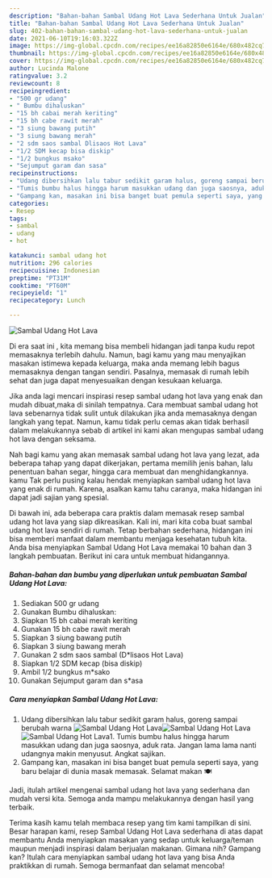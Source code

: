 ```yaml
---
description: "Bahan-bahan Sambal Udang Hot Lava Sederhana Untuk Jualan"
title: "Bahan-bahan Sambal Udang Hot Lava Sederhana Untuk Jualan"
slug: 402-bahan-bahan-sambal-udang-hot-lava-sederhana-untuk-jualan
date: 2021-06-10T19:16:03.322Z
image: https://img-global.cpcdn.com/recipes/ee16a82850e6164e/680x482cq70/sambal-udang-hot-lava-foto-resep-utama.jpg
thumbnail: https://img-global.cpcdn.com/recipes/ee16a82850e6164e/680x482cq70/sambal-udang-hot-lava-foto-resep-utama.jpg
cover: https://img-global.cpcdn.com/recipes/ee16a82850e6164e/680x482cq70/sambal-udang-hot-lava-foto-resep-utama.jpg
author: Lucinda Malone
ratingvalue: 3.2
reviewcount: 8
recipeingredient:
- "500 gr udang"
- " Bumbu dihaluskan"
- "15 bh cabai merah keriting"
- "15 bh cabe rawit merah"
- "3 siung bawang putih"
- "3 siung bawang merah"
- "2 sdm saos sambal Dlisaos Hot Lava"
- "1/2 SDM kecap bisa diskip"
- "1/2 bungkus msako"
- "Sejumput garam dan sasa"
recipeinstructions:
- "Udang dibersihkan lalu tabur sedikit garam halus, goreng sampai berubah warna"
- "Tumis bumbu halus hingga harum masukkan udang dan juga saosnya, aduk rata. Jangan lama lama nanti udangnya makin menyusut. Angkat sajikan."
- "Gampang kan, masakan ini bisa banget buat pemula seperti saya, yang baru belajar di dunia masak memasak. Selamat makan 🍽️"
categories:
- Resep
tags:
- sambal
- udang
- hot

katakunci: sambal udang hot 
nutrition: 296 calories
recipecuisine: Indonesian
preptime: "PT31M"
cooktime: "PT60M"
recipeyield: "1"
recipecategory: Lunch

---
```



![Sambal Udang Hot Lava](https://img-global.cpcdn.com/recipes/ee16a82850e6164e/680x482cq70/sambal-udang-hot-lava-foto-resep-utama.jpg)

Di era  saat ini , kita memang bisa membeli hidangan jadi tanpa kudu repot memasaknya terlebih dahulu. Namun, bagi kamu yang mau menyajikan masakan istimewa kepada keluarga, maka anda memang lebih bagus memasaknya dengan tangan sendiri. Pasalnya, memasak di rumah lebih sehat dan juga dapat menyesuaikan dengan kesukaan keluarga.

Jika anda lagi mencari inspirasi resep sambal udang hot lava yang enak dan mudah dibuat,maka di sinilah tempatnya. Cara membuat sambal udang hot lava  sebenarnya tidak sulit untuk dilakukan jika anda memasaknya dengan langkah yang tepat. Namun, kamu tidak perlu cemas akan tidak berhasil dalam melakukannya 
sebab di artikel ini kami akan mengupas sambal udang hot lava dengan seksama.  



Nah bagi kamu yang akan memasak sambal udang hot lava yang lezat, ada beberapa tahap yang dapat dikerjakan, pertama memilih jenis bahan, lalu penentuan bahan segar, hingga cara membuat dan menghidangkannya. kamu Tak perlu pusing kalau hendak menyiapkan sambal udang hot lava yang enak di rumah. Karena, asalkan kamu  tahu caranya, maka hidangan ini dapat jadi sajian yang spesial.

Di bawah ini, ada beberapa cara praktis  dalam memasak resep sambal udang hot lava yang siap dikreasikan. Kali ini, mari kita coba buat sambal udang hot lava sendiri di rumah. Tetap berbahan sederhana, hidangan ini bisa memberi manfaat dalam membantu menjaga kesehatan tubuh kita. Anda bisa menyiapkan Sambal Udang Hot Lava memakai 10 bahan dan 3 langkah pembuatan. Berikut ini cara untuk membuat hidangannya.

<!--inarticleads1-->

##### Bahan-bahan dan bumbu yang diperlukan untuk pembuatan Sambal Udang Hot Lava:

1. Sediakan 500 gr udang
1. Gunakan  Bumbu dihaluskan:
1. Siapkan 15 bh cabai merah keriting
1. Gunakan 15 bh cabe rawit merah
1. Siapkan 3 siung bawang putih
1. Siapkan 3 siung bawang merah
1. Gunakan 2 sdm saos sambal (D*lisaos Hot Lava)
1. Siapkan 1/2 SDM kecap (bisa diskip)
1. Ambil 1/2 bungkus m*sako
1. Gunakan Sejumput garam dan s*asa




<!--inarticleads2-->

##### Cara menyiapkan Sambal Udang Hot Lava:

1. Udang dibersihkan lalu tabur sedikit garam halus, goreng sampai berubah warna
<img src="https://img-global.cpcdn.com/steps/385bec11b6880594/160x128cq70/sambal-udang-hot-lava-langkah-memasak-1-foto.jpg" alt="Sambal Udang Hot Lava"><img src="https://img-global.cpcdn.com/steps/b134501caca98c59/160x128cq70/sambal-udang-hot-lava-langkah-memasak-1-foto.jpg" alt="Sambal Udang Hot Lava"><img src="https://img-global.cpcdn.com/steps/46cee975daed748f/160x128cq70/sambal-udang-hot-lava-langkah-memasak-1-foto.jpg" alt="Sambal Udang Hot Lava">1. Tumis bumbu halus hingga harum masukkan udang dan juga saosnya, aduk rata. Jangan lama lama nanti udangnya makin menyusut. Angkat sajikan.
1. Gampang kan, masakan ini bisa banget buat pemula seperti saya, yang baru belajar di dunia masak memasak. Selamat makan 🍽️




Jadi, itulah artikel mengenai  sambal udang hot lava  yang sederhana dan mudah versi kita. Semoga anda mampu melakukannya dengan hasil yang terbaik. 

Terima kasih kamu telah membaca resep yang tim kami tampilkan di sini. Besar harapan kami, resep  Sambal Udang Hot Lava sederhana di atas dapat membantu Anda menyiapkan masakan yang sedap untuk keluarga/teman maupun menjadi inspirasi dalam berjualan makanan. Gimana nih? Gampang kan? Itulah cara menyiapkan sambal udang hot lava yang bisa Anda praktikkan di rumah. Semoga bermanfaat dan selamat mencoba!

